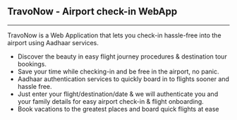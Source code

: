 ## TravoNow - Airport check-in WebApp

---

TravoNow is a Web Application that lets you check-in hassle-free into the airport using Aadhaar services.

- Discover the beauty in easy flight journey procedures & destination tour bookings.
- Save your time while checking-in and be free in the airport, no panic.
- Aadhaar authentication services to quickly board in to flights sooner and hassle free.
- Just enter your flight/destination/date & we will authenticate you and your family details for easy airport check-in & flight onboarding.
- Book vacations to the greatest places and board quick flights at ease
